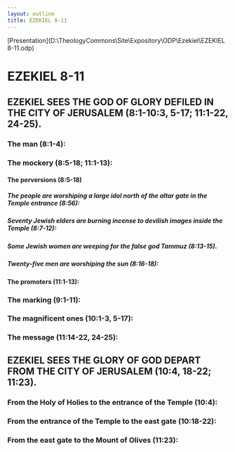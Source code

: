 ```yaml
---
layout: outline
title: EZEKIEL 8-11
---
```

[Presentation](D:\TheologyCommons\Site\Expository\ODP\Ezekiel\EZEKIEL 8-11.odp)
# EZEKIEL 8-11 
## EZEKIEL SEES THE GOD OF GLORY DEFILED IN THE CITY OF JERUSALEM (8:1-10:3, 5-17; 11:1-22, 24-25). 
###  The man (8:1-4): 
###  The mockery (8:5-18; 11:1-13): 
####  The perversions (8:5-18) 
#####  The people are worshiping a large idol north of the altar gate in the Temple entrance (8:56): 
#####  Seventy Jewish elders are burning incense to devilish images inside the Temple (8:7-12): 
#####  Some Jewish women are weeping for the false god Tammuz (8:13-15). 
#####  Twenty-five men are worshiping the sun (8:16-18): 
####  The promoters (11:1-13): 
###  The marking (9:1-11): 
###  The magnificent ones (10:1-3, 5-17): 
###  The message (11:14-22, 24-25): 
## EZEKIEL SEES THE GLORY OF GOD DEPART FROM THE CITY OF JERUSALEM (10:4, 18-22; 11:23). 
###  From the Holy of Holies to the entrance of the Temple (10:4): 
###  From the entrance of the Temple to the east gate (10:18-22): 
###  From the east gate to the Mount of Olives (11:23): 
